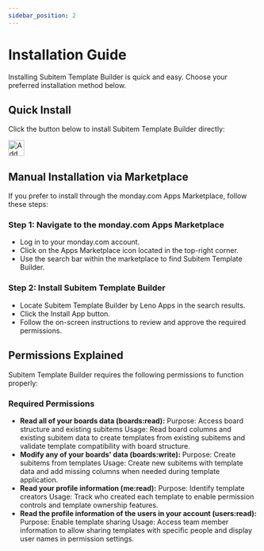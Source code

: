 ```yaml
---
sidebar_position: 2
---
```


# Installation Guide

Installing Subitem Template Builder is quick and easy. Choose your preferred installation method below.

## Quick Install

Click the button below to install Subitem Template Builder directly:

<a href="https://auth.monday.com/oauth2/authorize?client_id=34854162b78c25e82b95f9366d0d66cd&response_type=install">
      <img
        alt="Add to monday.com"
        height="32"
        src="https://dapulse-res.cloudinary.com/image/upload/f_auto,q_auto/remote_mondaycom_static/uploads/Tal/4b5d9548-0598-436e-a5b6-9bc5f29ee1d9_Group12441.png"
      />
    </a>

## Manual Installation via Marketplace

If you prefer to install through the monday.com Apps Marketplace, follow these steps:

### Step 1: Navigate to the monday.com Apps Marketplace

- Log in to your monday.com account.
- Click on the Apps Marketplace icon located in the top-right corner.
- Use the search bar within the marketplace to find Subitem Template Builder.

### Step 2: Install Subitem Template Builder

- Locate Subitem Template Builder by Leno Apps in the search results.
- Click the Install App button.
- Follow the on-screen instructions to review and approve the required permissions.

## Permissions Explained

Subitem Template Builder requires the following permissions to function properly:

### Required Permissions

- **Read all of your boards data (boards:read):**
  Purpose: Access board structure and existing subitems
  Usage: Read board columns and existing subitem data to create templates from existing subitems and validate template compatibility with board structure.
- **Modify any of your boards' data (boards:write):**
  Purpose: Create subitems from templates
  Usage: Create new subitems with template data and add missing columns when needed during template application.
- **Read your profile information (me:read):**
  Purpose: Identify template creators
  Usage: Track who created each template to enable permission controls and template ownership features.
- **Read the profile information of the users in your account (users:read):**
  Purpose: Enable template sharing
  Usage: Access team member information to allow sharing templates with specific people and display user names in permission settings.
